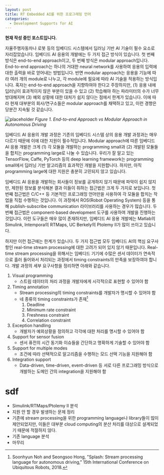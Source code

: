 ```yaml
---
layout: post
title: RT Embedded AI를 위한 프로그래밍 언어
categories:
  - Development Supports for AI
---
```


**현재 작성 중인 포스트입니다.**

자율주행자동차나 로봇 등의 임베디드 시스템에서 딥러닝 기반 AI 기술이 필수 요소로 자리잡았습니다. 임베디드 AI 응용의 개발에는 두 가지 접근 방식이 있습니다. 첫 번째 방식은 end-to-end approach이고, 두 번째 방식은 modular approach입니다. End-to-end approach는 하나의 거대한 neural network를 사용하여 응용의 입력에 대한 출력을 바로 얻어내는 방법입니다. 반면 modular approach는 응용을 기능에 따라 여러 개의 module로 나누고, 각 module에 필요에 따라 AI 기술을 적용하는 방식입니다. 혹자는 end-to-end approach을 지향하여야 한다고 주장하지만, (1) 응용 내에 딥러닝이 효과적이지 않은 부분이 있을 수 있고 (2) 학습해야 하는 파라미터의 수가 너무 방대해지며 (3) 예외 상황에 대한 대처가 쉽지 않다는 점에서 한계가 있습니다. 이에 따라 현재 대부분의 회사/연구소들은 modular approach를 채택하고 있고, 이런 경향은 당분간 지속될 것 같습니다.

![placeholder](https://i.imgur.com/Gatb5Qo.png "Figure 1")
*Figure 1. End-to-end Approach vs Modular Approach in Autonomous Driving*

임베디드 AI 응용의 개발 과정은 기존의 임베디드 시스템 상의 응용 개발 과정과는 매우 다르기 때문에 이에 대한 지원이 필수적입니다. Modular approach에 따른 임베디드 AI 응용 개발은 크게 (1) 각 모듈을 개발하는 programming small과 (2) 개발된 모듈들을 합치는 programming large로 나눌 수 있습니다. 우리가 잘 알고 있는 TensorFlow, Caffe, PyTorch 등의 deep learning framework는 programming small에서 딥러닝 기반 알고리즘의 효과적인 개발을 지원합니다. 하지만, 아직 programming large에 대한 지원은 충분히 고민되지 않고 있습니다.

임베디드 AI 응용을 개발하는 회사들이 정보를 공개하지 않기 때문에 파악이 쉽지 않지만, 제한된 정보를 분석해본 결과 이들이 취하는 접근법은 크게 두 가지로 보입니다. 첫번째 접근법은 C/C++ 등 기본적인 프로그래밍 언어만을 사용하여 각 모듈을 합치는 작업을 직접 수행하는 것입니다. 이 과정에서 ROS(Robot Operating System) 등을 통해 publish-subscribe communication 라이브러리를 사용하는 경우가 많습니다. 두번째 접근법은 component-based development 도구를 사용하여 개발을 진행하는 것입니다. 이런 도구들은 매우 많이 존재하지만, 임베디드 AI 응용 개발에는 Matlab의 Simulink, Intempora의 RTMaps, UC Berkely의 Ptolemy II가 많이 쓰이고 있습니다.

하지만 이런 접근에는 한계가 있습니다. 두 가지 접근법 모두 임베디드 AI의 핵심 요구사항인 real-time stream processing에 대한 고려가 되어 있지 않기 때문입니다. Real-time stream processing을 위해서는 임베디드 기기에 수많은 센서 데이터가 연속적으로 흘러 들어와서 처리되는 과정에서 timing constraints의 만족을 보장하여야 합니다. 개발 과정의 세부 요구사항을 정리하면 아래와 같습니다.

1. Visual programming
    - 스트림 데이터의 처리 과정을 개발자에게 시각적으로 표현할 수 있어야 함
2. Timing annotation
    - Stream processing의 timing constraints를 개발자가 명시할 수 있어야 함
    - 네 종류의 timing constraints가 존재[^Noh18]
        1. Deadline
        2. Minimum rate constraint
        3. Freshness constraint
        4. Correlation constraint
3. Exception handling
    - 개발자가 예외상황을 정의하고 각각에 대한 처리를 명시할 수 있어야 함
4. Support for sensor fusion
    - 센서 퓨전의 시간 동기화 이슈들을 간단하고 명확하게 기술할 수 있어야 함
5. Support for multiple modes
    - 조건에 따라 선택적으로 알고리즘을 수행하는 모드 선택 기능을 지원해야 함
6. Integration support
    - Data-driven, time-driven, event-driven 등 서로 다른 프로그래밍 방식으로 개발하는 도메인 간의 integration을 지원해야 함

sdf
=====

- Simulink/RTMaps/Ptolemy II 분석
- 지원 안 할 경우 발생하는 문제 정리
- 기존에 stream processing을 위한 programming language나 library들이 많이 제안되었지만, 이들은 대부분 cloud computing의 분산 처리를 대상으로 설계되었기 때문에 적절하지 않다.
- 기존 language 분석
- 마무리

[^Noh18]: Soonhyun Noh and Seongsoo Hong, "Splash: Stream processing language for autonomous driving," 15th International Conference on Ubiquitous Robots, 2018.
